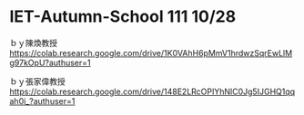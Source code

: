 # IET-Autumn-School 111 10/28
ｂｙ陳煥教授
https://colab.research.google.com/drive/1K0VAhH6pMmV1hrdwzSqrEwLlMg97kOpU?authuser=1


ｂｙ張家偉教授
https://colab.research.google.com/drive/148E2LRcOPIYhNlC0Jg5IJGHQ1qqah0i_?authuser=1
